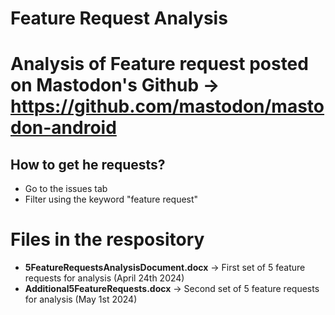 # Feature Request Analysis

# Analysis of Feature request posted on Mastodon's Github -> https://github.com/mastodon/mastodon-android
## How to get he requests?
- Go to the issues tab
- Filter using the keyword "feature request"


# Files in the respository 
- **5FeatureRequestsAnalysisDocument.docx** -> First set of 5 feature requests for analysis (April 24th 2024)
- **Additional5FeatureRequests.docx** -> Second set of 5 feature requests for analysis (May 1st 2024)



